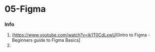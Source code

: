 # 05-Figma

### Info

1. (https://www.youtube.com/watch?v=jk1T0CdLxwU)[Intro to Figma - Beginners guide to Figma Basics]
2. 
